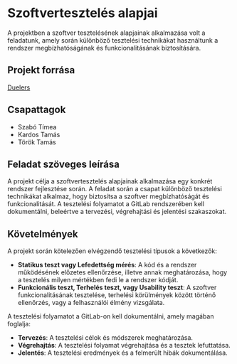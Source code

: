 # Szoftvertesztelés alapjai

A projektben a szoftver tesztelésének alapjainak alkalmazása volt a feladatunk, amely során különböző tesztelési technikákat használtunk a rendszer megbízhatóságának és funkcionalitásának biztosítására.

## Projekt forrása

[Duelers](https://github.com/aps2019project/Duelers)

## Csapattagok
- Szabó Tímea
- Kardos Tamás
- Török Tamás

## Feladat szöveges leírása

A projekt célja a szoftvertesztelés alapjainak alkalmazása egy konkrét rendszer fejlesztése során. A feladat során a csapat különböző tesztelési technikákat alkalmaz, hogy biztosítsa a szoftver megbízhatóságát és funkcionalitását. A tesztelési folyamatot a GitLab rendszerében kell dokumentálni, beleértve a tervezési, végrehajtási és jelentési szakaszokat.

## Követelmények

A projekt során kötelezően elvégzendő tesztelési típusok a következők:
- **Statikus teszt vagy Lefedettség mérés**: A kód és a rendszer működésének előzetes ellenőrzése, illetve annak meghatározása, hogy a tesztelés milyen mértékben fedi le a rendszer kódját.
- **Funkcionális teszt, Terhelés teszt, vagy Usability teszt**: A szoftver funkcionalitásának tesztelése, terhelési körülmények között történő ellenőrzés, vagy a felhasználói élmény vizsgálata.

A tesztelési folyamatot a GitLab-on kell dokumentálni, amely magában foglalja:
- **Tervezés**: A tesztelési célok és módszerek meghatározása.
- **Végrehajtás**: A tesztelési folyamat végrehajtása és a tesztek lefuttatása.
- **Jelentés**: A tesztelési eredmények és a felmerült hibák dokumentálása.
